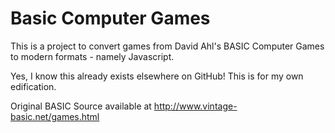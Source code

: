 # Basic Computer Games
This is a project to convert games from David Ahl's BASIC Computer Games to modern formats - namely Javascript. 

Yes, I know this already exists elsewhere on GitHub! This is for my own edification.

Original BASIC Source available at http://www.vintage-basic.net/games.html
